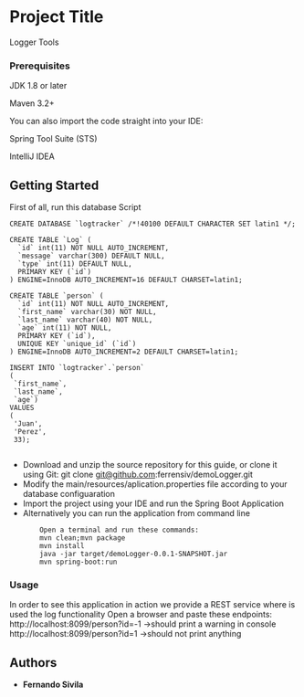 # Project Title

Logger Tools


### Prerequisites

JDK 1.8 or later

Maven 3.2+

You can also import the code straight into your IDE:

Spring Tool Suite (STS)

IntelliJ IDEA

## Getting Started
First of all, run this database Script

```
CREATE DATABASE `logtracker` /*!40100 DEFAULT CHARACTER SET latin1 */;

CREATE TABLE `Log` (
  `id` int(11) NOT NULL AUTO_INCREMENT,
  `message` varchar(300) DEFAULT NULL,
  `type` int(11) DEFAULT NULL,
  PRIMARY KEY (`id`)
) ENGINE=InnoDB AUTO_INCREMENT=16 DEFAULT CHARSET=latin1;

CREATE TABLE `person` (
  `id` int(11) NOT NULL AUTO_INCREMENT,
  `first_name` varchar(30) NOT NULL,
  `last_name` varchar(40) NOT NULL,
  `age` int(11) NOT NULL,
  PRIMARY KEY (`id`),
  UNIQUE KEY `unique_id` (`id`)
) ENGINE=InnoDB AUTO_INCREMENT=2 DEFAULT CHARSET=latin1;

INSERT INTO `logtracker`.`person`
(
 `first_name`,
 `last_name`,
 `age`)
VALUES
(
 'Juan',
 'Perez',
 33);


```
* Download and unzip the source repository for this guide, or clone it using Git: git clone git@github.com:ferrensiv/demoLogger.git
* Modify the main/resources/aplication.properties file according to your database configuaration
* Import the project using your IDE and run the Spring Boot Application
* Alternatively you can run the application from command line
  ``` Navigate to the folder where you have unziper the source
      Open a terminal and run these commands:
      mvn clean;mvn package
      mvn install
      java -jar target/demoLogger-0.0.1-SNAPSHOT.jar
      mvn spring-boot:run

    ```



### Usage

In order to see this application in action we provide a REST service where is used the log functionality
Open a browser and paste these endpoints:
http://localhost:8099/person?id=-1   ->should print a warning in console
http://localhost:8099/person?id=1   ->should not print anything

 

## Authors

* **Fernando Sivila** 



